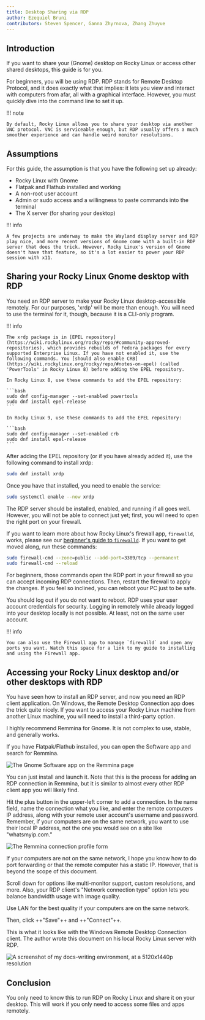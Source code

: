 ```yaml
---
title: Desktop Sharing via RDP
author: Ezequiel Bruni
contributors: Steven Spencer, Ganna Zhyrnova, Zhang Zhuyue
---
```


## Introduction

If you want to share your (Gnome) desktop on Rocky Linux or access other shared desktops, this guide is for you.

For beginners, you will be using RDP. RDP stands for Remote Desktop Protocol, and it does exactly what that implies: it lets you view and interact with computers from afar, all with a graphical interface. However, you must quickly dive into the command line to set it up.

!!! note

    By default, Rocky Linux allows you to share your desktop via another VNC protocol. VNC is serviceable enough, but RDP usually offers a much smoother experience and can handle weird monitor resolutions.

## Assumptions

For this guide, the assumption is that you have the following set up already:

* Rocky Linux with Gnome
* Flatpak and Flathub installed and working
* A non-root user account
* Admin or sudo access and a willingness to paste commands into the terminal
* The X server (for sharing your desktop)

!!! info

    A few projects are underway to make the Wayland display server and RDP play nice, and more recent versions of Gnome come with a built-in RDP server that does the trick. However, Rocky Linux's version of Gnome doesn't have that feature, so it's a lot easier to power your RDP session with x11.

## Sharing your Rocky Linux Gnome desktop with RDP

You need an RDP server to make your Rocky Linux desktop-accessible remotely. For our purposes, 'xrdp' will be more than enough. You will need to use the terminal for it, though, because it is a CLI-only program.

!!! info

    The xrdp package is in [EPEL repository](https://wiki.rockylinux.org/rocky/repo/#community-approved-repositories), which provides rebuilds of Fedora packages for every supported Enterprise Linux. If you have not enabled it, use the following commands. You [should also enable CRB](https://wiki.rockylinux.org/rocky/repo/#notes-on-epel) (called 'PowerTools' in Rocky Linux 8) before adding the EPEL repository.

    In Rocky Linux 8, use these commands to add the EPEL repository:

    ```bash
    sudo dnf config-manager --set-enabled powertools
    sudo dnf install epel-release
    ```

    In Rocky Linux 9, use these commands to add the EPEL repository:

    ```bash
    sudo dnf config-manager --set-enabled crb
    sudo dnf install epel-release
    ```

After adding the EPEL repository (or if you have already added it), use the following command to install xrdp:

```bash
sudo dnf install xrdp
```

Once you have that installed, you need to enable the service:

```bash
sudo systemctl enable --now xrdp
```

The RDP server should be installed, enabled, and running if all goes well. However, you will not be able to connect just yet; first, you will need to open the right port on your firewall.

If you want to learn more about how Rocky Linux's firewall app, `firewalld`, works, please see our [beginner's guide to `firewalld`](../../guides/security/firewalld-beginners.md). If you want to get moved along, run these commands:

```bash
sudo firewall-cmd --zone=public --add-port=3389/tcp --permanent
sudo firewall-cmd --reload
```

For beginners, those commands open the RDP port in your firewall so you can accept incoming RDP connections. Then, restart the firewall to apply the changes. If you feel so inclined, you can reboot your PC just to be safe.

You should log out if you do not want to reboot. RDP uses your user account credentials for security. Logging in remotely while already logged into your desktop locally is not possible. At least, not on the same user account.

!!! info

    You can also use the Firewall app to manage `firewalld` and open any ports you want. Watch this space for a link to my guide to installing and using the Firewall app.

## Accessing your Rocky Linux desktop and/or other desktops with RDP

You have seen how to install an RDP server, and now you need an RDP client application. On Windows, the Remote Desktop Connection app does the trick quite nicely. If you want to access your Rocky Linux machine from another Linux machine, you will need to install a third-party option.

I highly recommend Remmina for Gnome. It is not complex to use, stable, and generally works.

If you have Flatpak/Flathub installed, you can open the Software app and search for Remmina.

![The Gnome Software app on the Remmina page](images/rdp_images/01-remmina.png)

You can just install and launch it. Note that this is the process for adding an RDP connection in Remmina, but it is similar to almost every other RDP client app you will likely find.

Hit the plus button in the upper-left corner to add a connection. In the name field, name the connection what you like, and enter the remote computers IP address, along with your remote user account's username and password. Remember, if your computers are on the same network, you want to use their local IP address, not the one you would see on a site like "whatsmyip.com."

![The Remmina connection profile form](images/rdp_images/02-remmina-config.png)

If your computers are not on the same network, I hope you know how to do port forwarding or that the remote computer has a static IP. However, that is beyond the scope of this document.

Scroll down for options like multi-monitor support, custom resolutions, and more. Also, your RDP client's "Network connection type" option lets you balance bandwidth usage with image quality.

Use LAN for the best quality if your computers are on the same network.

Then, click ++"Save"++ and ++"Connect"++.

This is what it looks like with the Windows Remote Desktop Connection client. The author wrote this document on his local Rocky Linux server with RDP.

![A screenshot of my docs-writing environment, at a 5120x1440p resolution](images/rdp_images/03-rdp-connection.jpg)

## Conclusion

You only need to know this to run RDP on Rocky Linux and share it on your desktop. This will work if you only need to access some files and apps remotely.
